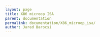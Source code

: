 ```yaml
---
layout: page
title: X86 microop ISA
parent: documentation
permalink: documentation/X86_microop_isa/
author: Jared Barocsi
---
```



